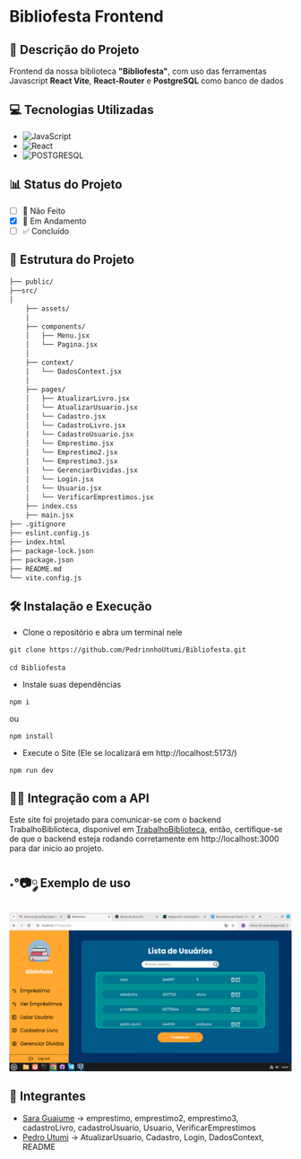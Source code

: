 # Bibliofesta Frontend

## 🚀 Descrição do Projeto
Frontend da nossa biblioteca **"Bibliofesta"**, com uso das ferramentas Javascript **React Vite**, **React-Router** e **PostgreSQL** como banco de dados

## 💻 Tecnologias Utilizadas
- ![JavaScript](https://img.shields.io/badge/-JavaScript-F7DF1E?style=flat&logo=javascript&logoColor=000000)
- ![React](https://img.shields.io/badge/-React-03588c?style=flat&logo=react&logoColor=ffffff)
- ![POSTGRESQL](https://img.shields.io/badge/-PostgreSQL-652C91?style=flat&logo=postgresql&logoColor=ffffff)

## 📊 Status do Projeto
- [ ] 🚫 Não Feito
- [x] 🔄 Em Andamento
- [ ] ✅ Concluído

## 📁 Estrutura do Projeto
```
├── public/ 
├──src/
│
    ├── assets/                     
    │
    ├── components/                
    │   ├── Menu.jsx         
    │   └── Pagina.jsx  
    │
    ├── context/                
    │   └── DadosContext.jsx  
    │
    ├── pages/                      
    │   ├── AtualizarLivro.jsx         
    │   └── AtualizarUsuario.jsx  
    │   └── Cadastro.jsx  
    │   └── CadastroLivro.jsx         
    │   └── CadastroUsuario.jsx  
    │   └── Emprestimo.jsx                   
    │   └── Emprestimo2.jsx         
    │   └── Emprestimo3.jsx  
    │   └── GerenciarDividas.jsx
    │   └── Login.jsx              
    │   └── Usuario.jsx             
    │   └── VerificarEmprestimos.jsx              
    ├── index.css                  
    ├── main.jsx 
├── .gitignore
├── eslint.config.js
├── index.html
├── package-lock.json                   
├── package.json                   
├── README.md                   
└── vite.config.js      
```
## 🛠️ Instalação e Execução
- Clone o repositório e abra um terminal nele
```
git clone https://github.com/PedrinnhoUtumi/Bibliofesta.git

cd Bibliofesta
```
- Instale suas dependências
```
npm i
```
ou
```
npm install
```
- Execute o Site (Ele se localizará em http://localhost:5173/)
```
npm run dev
```

## 🧑‍💼 Integração com a API
Este site foi projetado para comunicar-se com o backend TrabalhoBiblioteca, disponivel em [TrabalhoBiblioteca](https://github.com/PedrinnhoUtumi/TrabalhoBiblioteca), então, certifique-se de que o backend esteja rodando corretamente em http://localhost:3000 para dar inicio ao projeto.

## ˖°📷༘ Exemplo de uso
![Preview](./src/assets/listarusuario.png)

## 👥 Integrantes
- [Sara Guaiume](https://github.com/saraqwe123) -> emprestimo, emprestimo2, emprestimo3, cadastroLivro, cadastroUsuario, Usuario, VerificarEmprestimos
- [Pedro Utumi](https://github.com/PedrinnhoUtumi/) -> AtualizarUsuario, Cadastro, Login, DadosContext, README